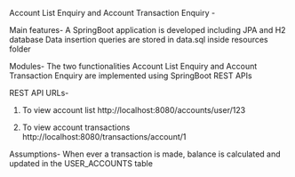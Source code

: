 Account List Enquiry and Account Transaction Enquiry -

Main features-
A SpringBoot application is developed including JPA and H2 database
Data insertion queries are stored in data.sql inside resources folder

Modules-
The two functionalities Account List Enquiry and Account Transaction Enquiry are implemented using SpringBoot REST APIs

REST API URLs-
1. To view account list
http://localhost:8080/accounts/user/123

2. To view account transactions
http://localhost:8080/transactions/account/1

Assumptions-
When ever a transaction is made, balance is calculated and updated in the USER_ACCOUNTS table
